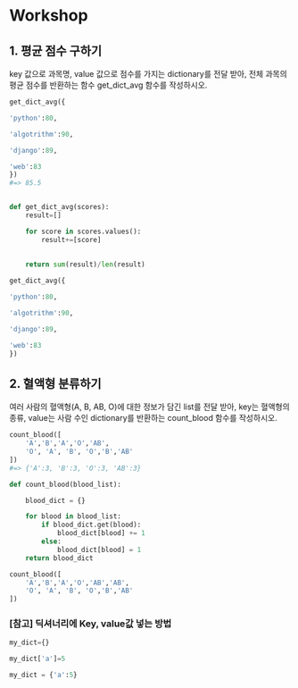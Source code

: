 # Workshop

## 1. 평균 점수 구하기

key 값으로 과목명, value 값으로 점수를 가지는 dictionary를 전달 받아, 전체 과목의 평균 점수를 반환하는 함수 get_dict_avg 함수를 작성하시오.



```python
get_dict_avg({

'python':80,

'algotrithm':90,

'django':89,

'web':83
}) 
#=> 85.5
```

```python

def get_dict_avg(scores):
    result=[]

    for score in scores.values():
        result+=[score]

        
    return sum(result)/len(result)
    
get_dict_avg({

'python':80,

'algotrithm':90,

'django':89,

'web':83
}) 

```





## 2. 혈액형 분류하기

여러 사람의 혈액형(A, B, AB, O)에 대한 정보가 담긴 list를 전달 받아, key는 혈액형의 종류, value는 사람 수인 dictionary를 반환하는 count_blood 함수를 작성하시오.

```python
count_blood([
    'A','B','A','O','AB',
    'O', 'A', 'B', 'O','B','AB'
]) 
#=> {'A':3, 'B':3, 'O':3, 'AB':3}
```

```python
def count_blood(blood_list):

    blood_dict = {}

    for blood in blood_list:
        if blood_dict.get(blood):
            blood_dict[blood] += 1  
        else:
            blood_dict[blood] = 1  
    return blood_dict

count_blood([
    'A','B','A','O','AB','AB',
    'O', 'A', 'B', 'O','B','AB'
]) 
```



### [참고] 딕셔너리에 Key, value값 넣는 방법

```python
my_dict={}

my_dict['a']=5

my_dict = {'a':5}
```